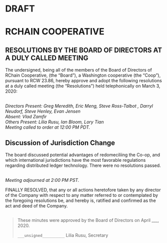 # DRAFT

# RCHAIN COOPERATIVE

## RESOLUTIONS BY THE BOARD OF DIRECTORS AT A DULY CALLED MEETING

The undersigned, being all of the members of the Board of Directors of RChain Cooperative, (the “Board”), a Washington cooperative (the “Coop”), pursuant to RCW 23.86, hereby approve and adopt the following resolutions at a duly called meeting (the “Resolutions”) held telephonically on March 3, 2020:

##

*Directors Present: Greg Meredith, Eric Meng, Steve Ross-Talbot , Darryl Neudorf, Steve Henley, Evan Jensen* \
*Absent: Vlad Zamfir* \
*Others Present:  Lilia Rusu, Ian Bloom, Lory Tian* \
*Meeting called to order at 12:00 PM PDT.*

##

## Discussion of Jurisdiction Change

The board discussed potential advantages of redomeciliing the Co-op, and which international jurisdictions have the most favorable regulations regarding distributed ledger technology. There were no resolutions passed.

##

*Meeting adjourned at 2:00 PM PST.*

FINALLY RESOLVED, that any or all actions heretofore taken by any director of the Company with respect to any matter referred to or contemplated by the foregoing resolutions be, and hereby is, ratified and confirmed as the act and deed of the Company.

##

>These minutes were approved by the Board of Directors on April ___, 2020.
>
> `___unsigned__________`
> Lilia Rusu, Secretary
